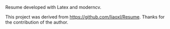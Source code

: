 Resume developed with Latex and moderncv.

This project was derived from https://github.com/liaoxl/Resume. Thanks for the contribution of the author.

